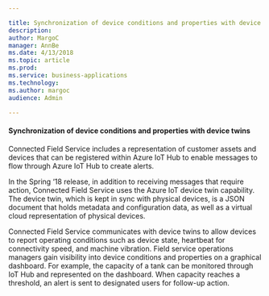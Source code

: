 ```yaml
---

title: Synchronization of device conditions and properties with device twins
description: 
author: MargoC
manager: AnnBe
ms.date: 4/13/2018
ms.topic: article
ms.prod: 
ms.service: business-applications
ms.technology: 
ms.author: margoc
audience: Admin

---
```

#### Synchronization of device conditions and properties with device twins 



Connected Field Service includes a representation of customer assets and devices
that can be registered within Azure IoT Hub to enable messages to flow through
Azure IoT Hub to create alerts.

In the Spring ‘18 release, in addition to receiving messages that require
action, Connected Field Service uses the Azure IoT device twin capability. The
device twin, which is kept in sync with physical devices, is a JSON document
that holds metadata and configuration data, as well as a virtual cloud
representation of physical devices.

Connected Field Service communicates with device twins to allow devices to
report operating conditions such as device state, heartbeat for connectivity
speed, and machine vibration. Field service operations managers gain visibility
into device conditions and properties on a graphical dashboard. For example, the
capacity of a tank can be monitored through IoT Hub and represented on the
dashboard. When capacity reaches a threshold, an alert is sent to designated
users for follow-up action.
